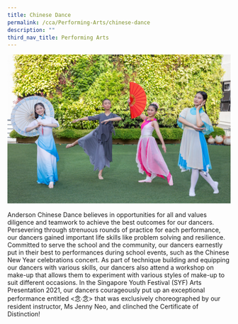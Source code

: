 ```yaml
---
title: Chinese Dance
permalink: /cca/Performing-Arts/chinese-dance
description: ""
third_nav_title: Performing Arts
---
```

![](/images/IMG_0361_Chinese%20Dance.jpg)

Anderson Chinese Dance believes in opportunities for all and values diligence and teamwork to achieve the best outcomes for our dancers. Persevering through strenuous rounds of practice for each performance, our dancers gained important life skills like problem solving and resilience. Committed to serve the school and the community, our dancers earnestly put in their best to performances during school events, such as the Chinese New Year celebrations concert. As part of technique building and equipping our dancers with various skills, our dancers also attend a workshop on make-up that allows them to experiment with various styles of make-up to suit different occasions. 
In the Singapore Youth Festival (SYF) Arts Presentation 2021, our dancers courageously put up an exceptional performance entitled <念∙念> that was exclusively choreographed by our resident instructor, Ms Jenny Neo, and clinched the Certificate of Distinction!